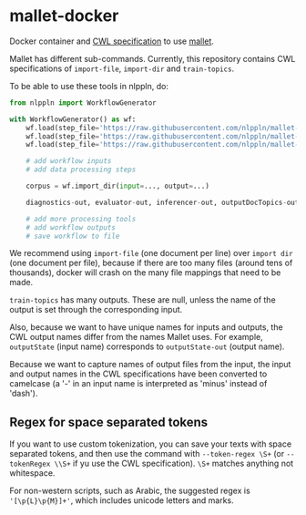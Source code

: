 # mallet-docker

Docker container and [CWL specification](http://www.commonwl.org/) to use [mallet](http://mallet.cs.umass.edu/).

Mallet has different sub-commands. Currently, this repository contains CWL specifications of `import-file`, `import-dir` and `train-topics`.

To be able to use these tools in nlppln, do:

```python
from nlppln import WorkflowGenerator

with WorkflowGenerator() as wf:
	wf.load(step_file='https://raw.githubusercontent.com/nlppln/mallet-docker/master/import-file.cwl')
	wf.load(step_file='https://raw.githubusercontent.com/nlppln/mallet-docker/master/import-dir.cwl')
	wf.load(step_file='https://raw.githubusercontent.com/nlppln/mallet-docker/master/train-topics.cwl')

	# add workflow inputs
	# add data processing steps

	corpus = wf.import_dir(input=..., output=...)

	diagnostics-out, evaluator-out, inferencer-out, outputDocTopics-out, outputModel-out, outputState-out, outputTopicDocs-out, outputTopicKeys-out, topicWordWeights-out, wordTopicCounts-out, xmlTopicPhraseReport-out, xmlTopicReport-out = wf.train_topics(input=corpus, outputState=...)

	# add more processing tools
	# add workflow outputs
	# save workflow to file
```

We recommend using `import-file` (one document per line) over `import dir` (one document per file), because if there are too many files (around tens of thousands), docker will crash on the many file mappings that need to be made.

`train-topics` has many outputs. These are null, unless the name of the output is set through the corresponding input.

Also, because we want to have unique names for inputs and outputs, the CWL output names differ from the names Mallet uses. For example, `outputState` (input name) corresponds to `outputState-out` (output name).

Because we want to capture names of output files from the input, the input and output names in the CWL specifications have been converted to camelcase (a '-' in an input name is interpreted as 'minus' instead of 'dash').  

## Regex for space separated tokens

If you want to use custom tokenization, you can save your texts with space separated tokens, and then use the command with `--token-regex \S+` (or `--tokenRegex \\S+` if yu use the CWL specification). `\S+` matches anything not whitespace.

For non-western scripts, such as Arabic, the suggested regex is `'[\p{L}\p{M}]+'`, which includes unicode letters and marks.
